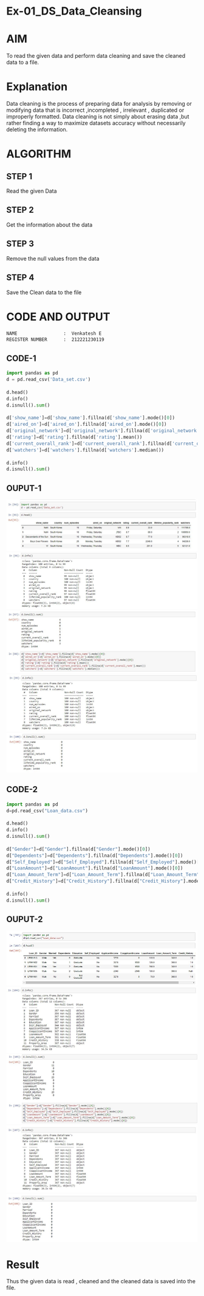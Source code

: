 # Ex-01_DS_Data_Cleansing
# AIM
To read the given data and perform data cleaning and save the cleaned data to a file.

# Explanation

Data cleaning is the process of preparing data for analysis by removing or modifying data that is incorrect ,incompleted , irrelevant , duplicated or improperly formatted. Data cleaning is not simply about erasing data ,but rather finding a way to maximize datasets accuracy without necessarily deleting the information.


# ALGORITHM
## STEP 1
Read the given Data

## STEP 2
Get the information about the data

## STEP 3
Remove the null values from the data

## STEP 4
Save the Clean data to the file

# CODE AND OUTPUT
~~~
NAME                 :  Venkatesh E
REGISTER NUMBER      :  212221230119
~~~
## CODE-1
~~~python
import pandas as pd
d = pd.read_csv('Data_set.csv')

d.head()
d.info()
d.isnull().sum()

d['show_name']=d['show_name'].fillna(d['show_name'].mode()[0])
d['aired_on']=d['aired_on'].fillna(d['aired_on'].mode()[0])
d['original_network']=d['original_network'].fillna(d['original_network'].mode()[0])
d['rating']=d['rating'].fillna(d['rating'].mean())
d['current_overall_rank']=d['current_overall_rank'].fillna(d['current_overall_rank'].mean())
d['watchers']=d['watchers'].fillna(d['watchers'].median())

d.info()
d.isnull().sum()
~~~
## OUPUT-1

![](1.JPG)
![](2.JPG)
![](3.JPG)
![](4.JPG)
![](5.JPG)

## CODE-2
~~~python
import pandas as pd
d=pd.read_csv("Loan_data.csv")

d.head()
d.info()
d.isnull().sum()

d["Gender"]=d["Gender"].fillna(d["Gender"].mode()[0])
d["Dependents"]=d["Dependents"].fillna(d["Dependents"].mode()[0])
d["Self_Employed"]=d["Self_Employed"].fillna(d["Self_Employed"].mode()[0])
d["LoanAmount"]=d["LoanAmount"].fillna(d["LoanAmount"].mode()[0])
d["Loan_Amount_Term"]=d["Loan_Amount_Term"].fillna(d["Loan_Amount_Term"].mode()[0])
d["Credit_History"]=d["Credit_History"].fillna(d["Credit_History"].mode()[0])

d.info()
d.isnull().sum()
~~~
## OUPUT-2
![](6.JPG)
![](7.JPG)
![](8.JPG)
![](9.JPG)
![](10.JPG)

# Result
Thus the given data is read , cleaned and the cleaned data is saved into the file.

